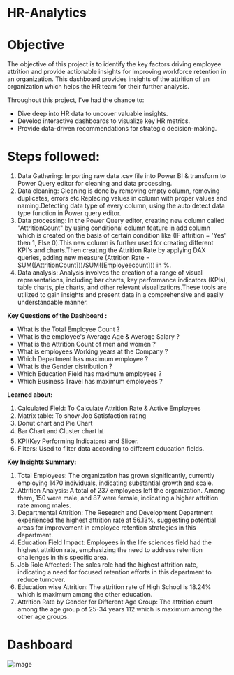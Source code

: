 # HR-Analytics

# Objective

The objective of this project is to identify the key factors driving employee attrition and provide actionable insights for improving workforce retention in an organization. This dashboard provides insights of the attrition of an organization which helps the HR team for their further analysis.

Throughout this project, I've had the chance to:

- Dive deep into HR data to uncover valuable insights.
- Develop interactive dashboards to visualize key HR metrics.
- Provide data-driven recommendations for strategic decision-making.

# Steps followed:
1. Data Gathering: Importing raw data .csv file into Power BI & transform to Power Query editor for cleaning and data processing.
2. Data cleaning: Cleaning is done by removing empty column, removing duplicates, errors etc.Replacing values in column with proper values and naming.Detecting data type of every column, using the auto detect data type function in Power query editor.
3. Data processing: In the Power Query editor, creating new column called "AttritionCount" by using conditional column feature in add column which is created on the basis of certain condition like (IF attrition = 'Yes' then 1, Else 0).This new column is further used for creating different KPI's and charts.Then creating the Attrition Rate by applying DAX queries, adding new measure (Attrition Rate = SUM([AttritionCount]))/SUM([Employeecount])) in %.
4. Data analysis: Analysis involves the creation of a range of visual representations, including bar charts, key performance indicators (KPIs), table charts, pie charts, and other relevant visualizations.These tools are utilized to gain insights and present data in a comprehensive and easily understandable manner.

**Key Questions of the Dashboard :**

- What is the Total Employee Count ?
- What is the employee's Average Age & Average Salary ?
- What is the Attrition Count of men and women ?
- What is employees Working years at the Company ?
- Which Department has maximum employee ?
- What is the Gender distribution ?
- Which Education Field has maximum employees ?
- Which Business Travel has maximum employees ?

**Learned about:**

1. Calculated Field: To Calculate Attrition Rate & Active Employees
2. Matrix table: To show Job Satisfaction rating
3. Donut chart and Pie Chart
4. Bar Chart and Cluster chart 📊
5. KPI(Key Performing Indicators) and Slicer.
6. Filters: Used to filter data according to different education fields.

**Key Insights Summary:**
1. Total Employees: The organization has grown significantly, currently employing 1470 individuals, indicating substantial growth and scale.
2. Attrition Analysis: A total of 237 employees left the organization. Among them, 150 were male, and 87 were female, indicating a higher attrition rate among males.
3. Departmental Attrition: The Research and Development Department experienced the highest attrition rate at 56.13%, suggesting potential areas for improvement in employee retention strategies in this department.
4. Education Field Impact: Employees in the life sciences field had the highest attrition rate, emphasizing the need to address retention challenges in this specific area.
5. Job Role Affected: The sales role had the highest attrition rate, indicating a need for focused retention efforts in this department to reduce turnover.
6. Education wise Attrition: The attrition rate of High School is 18.24% which is maximum among the other education.
7. Attrition Rate by Gender for Different Age Group: The attrition count among the age group of 25-34 years 112 which is maximum among the other age groups.

# Dashboard
![image](https://github.com/user-attachments/assets/a194f56b-276e-492f-8a7a-56fe44665de5)
